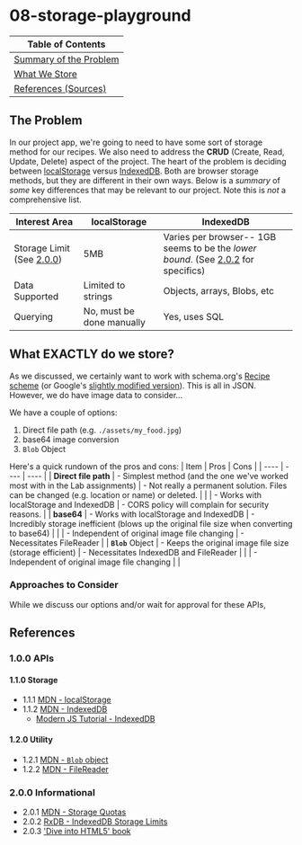# 08-storage-playground
| Table of Contents |
| ------- |
| [Summary of the Problem](#the-problem) | 
| [What We Store](#what-exactly-do-we-store) |
| [References (Sources)](#references) |

## The Problem
In our project app, we're going to need to have some sort of storage method for our recipes. We also need to address the **CRUD** (Create, Read, Update, Delete) aspect of the project. The heart of the problem is deciding between [localStorage](https://developer.mozilla.org/en-US/docs/Web/API/Window/localStorage) versus [IndexedDB](https://developer.mozilla.org/en-US/docs/Web/API/IndexedDB_API). Both are browser storage methods, but they are different in their own ways. Below is a *summary* of *some* key differences that may be relevant to our project. Note this is *not* a comprehensive list.

| Interest Area | localStorage | IndexedDB |
| ------------- | ------------ | --------- |
| Storage Limit (See [2.0.0](#200-informational)) | 5MB | Varies per browser-- 1GB seems to be the *lower bound*. (See [2.0.2](#200-informational) for specifics) |
| Data Supported | Limited to strings | Objects, arrays, Blobs, etc |
| Querying | No, must be done manually | Yes, uses SQL | 

## What EXACTLY do we store?
As we discussed, we certainly want to work with schema.org's [Recipe scheme](https://schema.org/Recipe) (or Google's [slightly modified version](https://developers.google.com/search/docs/appearance/structured-data/recipe)). This is all in JSON. However, we do have image data to consider... 

We have a couple of options:
1. Direct file path (e.g. `./assets/my_food.jpg`)
2. base64 image conversion
3. `Blob` Object

Here's a quick rundown of the pros and cons:
| Item | Pros | Cons |
| ---- | ---- | ---- |
| **Direct file path** | - Simplest method (and the one we've worked most with in the Lab assignments) | - Not really a permanent solution. Files can be changed (e.g. location or name) or deleted.  |
|                  | - Works with localStorage and IndexedDB | - CORS policy will complain for security reasons. |
| **base64** | - Works with localStorage and IndexedDB | - Incredibly storage inefficient (blows up the original file size when converting to base64) |
|        | - Independent of original image file changing | - Necessitates FileReader |
| **`Blob`** Object | - Keeps the original image file size (storage efficient) | - Necessitates IndexedDB and FileReader |
|       | - Independent of original image file changing | |

### Approaches to Consider
While we discuss our options and/or wait for approval for these APIs, 

## References
### 1.0.0 APIs
#### 1.1.0 Storage
- 1.1.1 [MDN - localStorage](https://developer.mozilla.org/en-US/docs/Web/API/Window/localStorage)
- 1.1.2 [MDN - IndexedDB](https://developer.mozilla.org/en-US/docs/Web/API/IndexedDB_API)
  - [Modern JS Tutorial - IndexedDB](https://javascript.info/indexeddb)
#### 1.2.0 Utility
- 1.2.1 [MDN - `Blob` object](https://developer.mozilla.org/en-US/docs/Web/API/Blob)
- 1.2.2 [MDN - FileReader](https://developer.mozilla.org/en-US/docs/Web/API/FileReader)
### 2.0.0 Informational
- 2.0.1 [MDN - Storage Quotas](https://developer.mozilla.org/en-US/docs/Web/API/Storage_API/Storage_quotas_and_eviction_criteria#Storage_limits)
- 2.0.2 [RxDB - IndexedDB Storage Limits](https://rxdb.info/articles/indexeddb-max-storage-limit.html)
- 2.0.3 ['Dive into HTML5' book](https://s3.amazonaws.com/mislav/Dive+into+HTML5.pdf)